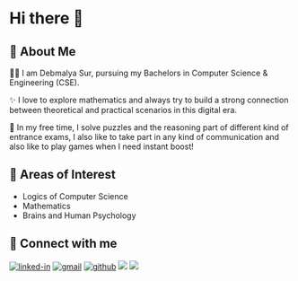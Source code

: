 # Hi there 👋

## 🚀 About Me
👨‍🎓 I am Debmalya Sur, pursuing my Bachelors in Computer Science & Engineering (CSE).

✨ I love to explore mathematics and always try to build a strong connection between theoretical and practical scenarios in this digital era.

📖 In my free time, I solve puzzles and the reasoning part of different kind of entrance exams, I also like to take part in any kind of communication and also like to play games when I need instant boost!

## 🎯 Areas of Interest
- Logics of Computer Science 
- Mathematics
- Brains and Human Psychology

## 💬 Connect with me
<a href="https://www.linkedin.com/in/debmalya-sur/" rel="nofollow"><img src="https://camo.githubusercontent.com/c1b58e41b98a889bca12be9902dbfc0ec506e161ae26b8e0460a7b64e661b816/68747470733a2f2f696d672e736869656c64732e696f2f62616467652f4c696e6b65645f496e2d3030373742353f7374796c653d666f722d7468652d6261646765266c6f676f3d4c696e6b6564496e266c6f676f436f6c6f723d7768697465" alt="linked-in" data-canonical-src="https://img.shields.io/badge/Linked_In-0077B5?style=for-the-badge&amp;logo=LinkedIn&amp;logoColor=white" style="max-width:100%;"></a>
<a href="mailto:surdebmalya2001@gmail.com"><img src="https://camo.githubusercontent.com/556d31e33284493410899e0647e373a99399d4a8468e6a6b7d883a43f1bc992e/68747470733a2f2f696d672e736869656c64732e696f2f62616467652f476d61696c2d4431343833363f7374796c653d666f722d7468652d6261646765266c6f676f3d476d61696c266c6f676f436f6c6f723d7768697465" alt="gmail" data-canonical-src="https://img.shields.io/badge/Gmail-D14836?style=for-the-badge&amp;logo=Gmail&amp;logoColor=white" style="max-width:100%;"></a>
<a href="https://github.com/surdebmalya"><img src="https://camo.githubusercontent.com/503ebdcea35758fab52b522b6286fc3665be9ac371a3275cd79ee047a8b45627/68747470733a2f2f696d672e736869656c64732e696f2f62616467652f4769744875622d3030303030303f7374796c653d666f722d7468652d6261646765266c6f676f3d476974487562266c6f676f436f6c6f723d7768697465" alt="github" data-canonical-src="https://img.shields.io/badge/GitHub-000000?style=for-the-badge&amp;logo=GitHub&amp;logoColor=white" style="max-width:100%;"></a>
<a href="https://twitter.com/DebmalyaSur"><img src="https://img.shields.io/badge/Twitter-1DA1F2?style=for-the-badge&logo=twitter&logoColor=white"></a>
<a href="https://surdebmalya.hashnode.dev/"><img src="https://img.shields.io/badge/Hashnode-2962FF?style=for-the-badge&logo=hashnode&logoColor=white"></a>


<!--
**surdebmalya/surdebmalya** is a ✨ _special_ ✨ repository because its `README.md` (this file) appears on your GitHub profile.

Here are some ideas to get you started:

- 🔭 I’m currently working on ...
- 🌱 I’m currently learning ...
- 👯 I’m looking to collaborate on ...
- 🤔 I’m looking for help with ...
- 💬 Ask me about ...
- 📫 How to reach me: ...
- 😄 Pronouns: ...
- ⚡ Fun fact: ...
-->
